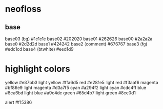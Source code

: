# neofloss

## base

base03 (bg)       #1c1c1c
base02            #202020
base01            #262626
base00            #2a2a2a
base0             #2d2d2d
base1             #424242
base2  (comment)  #676767
base3  (fg)       #edc1cd
base4  (btwhite)  #eed1d9

# highlight colors

yellow            #e37bb3
  light yellow      #ffa6d5
red               #e281e5
  light red         #f3aaf6
magenta           #bf86e9
  light magenta     #d3a7f5
cyan              #a294f2
  light cyan         #cdc4ff
blue              #8ca6bd
  light blue        #a9c4dc
green             #65d4b7
  light green       #8ce0d1

alert             #f15386

